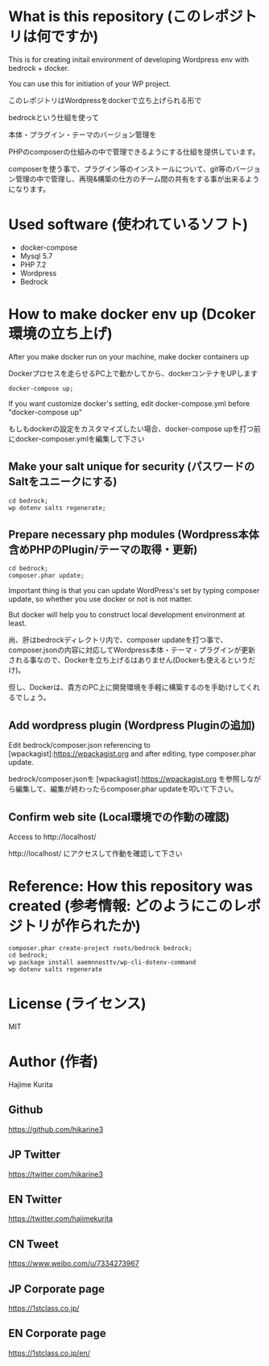 # What is this repository (このレポジトリは何ですか)
This is for creating initail environment of developing Wordpress env with bedrock + docker.

You can use this for initiation of your WP project.

このレポジトリはWordpressをdockerで立ち上げられる形で

bedrockという仕組を使って


本体・プラグイン・テーマのバージョン管理を


PHPのcomposerの仕組みの中で管理できるようにする仕組を提供しています。

composerを使う事で、プラグイン等のインストールについて、git等のバージョン管理の中で管理し、再現&構築の仕方のチーム間の共有をする事が出来るようになります。

# Used software (使われているソフト)
- docker-compose
- Mysql 5.7
- PHP 7.2
- Wordpress
- Bedrock

# How to make docker env up (Dcoker環境の立ち上げ)
After you make docker run on your machine, make docker containers  up

Dockerプロセスを走らせるPC上で動かしてから、dockerコンテナをUPします

```
docker-compose up;
```

If you want customize docker's setting, edit docker-compose.yml before "docker-compose up"

もしもdockerの設定をカスタマイズしたい場合、docker-compose upを打つ前にdocker-composer.ymlを編集して下さい

## Make your salt unique for security (パスワードのSaltをユニークにする)

```
cd bedrock;
wp dotenv salts regenerate;
```

## Prepare necessary php modules (Wordpress本体含めPHPのPlugin/テーマの取得・更新)

```
cd bedrock;
composer.phar update;
```

Important thing is that you can update WordPress's set by typing composer update, so whether you use docker or not is not matter.

But docker will help you to construct local development environment at least.

尚、肝はbedrockディレクトリ内で、composer updateを打つ事で、composer.jsonの内容に対応してWordpress本体・テーマ・プラグインが更新される事なので、Dockerを立ち上げるはありません(Dockerも使えるというだけ)。

但し、Dockerは、貴方のPC上に開発環境を手軽に構築するのを手助けしてくれるでしょう。

## Add wordpress plugin (Wordpress Pluginの追加)
Edit bedrock/composer.json referencing to [wpackagist]:https://wpackagist.org and after editing, type composer.phar update.

bedrock/composer.jsonを [wpackagist]:https://wpackagist.org を参照しながら編集して、編集が終わったらcomposer.phar updateを叩いて下さい。

## Confirm web site (Local環境での作動の確認)
Access to  http://localhost/

http://localhost/ にアクセスして作動を確認して下さい

# Reference: How this repository was created (参考情報: どのようにこのレポジトリが作られたか)

```
composer.phar create-project roots/bedrock bedrock;
cd bedrock;
wp package install aaemnnosttv/wp-cli-dotenv-command
wp dotenv salts regenerate
```

# License (ライセンス)

MIT

# Author (作者)

Hajime Kurita

## Github
https://github.com/hikarine3

## JP Twitter
https://twitter.com/hikarine3

## EN Twitter
https://twitter.com/hajimekurita

## CN Tweet
https://www.weibo.com/u/7334273967

## JP Corporate page
https://1stclass.co.jp/

## EN Corporate page
https://1stclass.co.jp/en/

